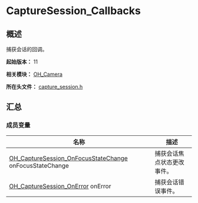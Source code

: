 # CaptureSession_Callbacks
<!--Kit: Camera Kit-->
<!--Subsystem: Multimedia-->
<!--Owner: @qano-->
<!--Designer: @leo_ysl-->
<!--Tester: @xchaosioda-->
<!--Adviser: @w_Machine_cc-->

## 概述

捕获会话的回调。

**起始版本：** 11

**相关模块：** [OH_Camera](capi-oh-camera.md)

**所在头文件：** [capture_session.h](capi-capture-session-h.md)

## 汇总

### 成员变量

| 名称 | 描述 |
| -- | -- |
| [OH_CaptureSession_OnFocusStateChange](capi-capture-session-h.md#oh_capturesession_onfocusstatechange) onFocusStateChange | 捕获会话焦点状态更改事件。 |
| [OH_CaptureSession_OnError](capi-capture-session-h.md#oh_capturesession_onerror) onError | 捕获会话错误事件。 |


